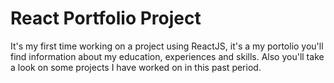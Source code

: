 # React Portfolio Project
It's my first time working on a project using ReactJS, it's a my portolio you'll find information about my education, experiences and skills. Also you'll take a look on some projects I have worked on in this past period.
